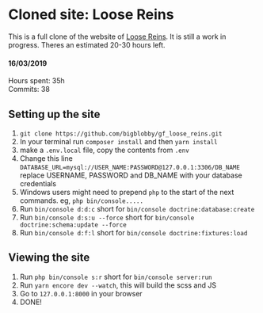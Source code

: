 # Cloned site: Loose Reins

This is a full clone of the website of [Loose Reins](https://www.loosereins.co.uk/). It is still a work in progress. Theres an estimated 20-30 hours left. 

#### 16/03/2019
Hours spent: 35h \
Commits: 38

## Setting up the site

1. `git clone https://github.com/bigblobby/gf_loose_reins.git`
2. In your terminal run `composer install` and then `yarn install`
3. make a `.env.local` file, copy the contents from `.env`
4. Change this line `DATABASE_URL=mysql://USER_NAME:PASSWORD@127.0.0.1:3306/DB_NAME` replace USERNAME, PASSWORD and DB_NAME with your database credentials
5. Windows users might need to prepend `php` to the start of the next commands. eg, `php bin/console.....` 
6. Run `bin/console d:d:c` short for `bin/console doctrine:database:create`
7. Run `bin/console d:s:u --force` short for `bin/console doctrine:schema:update --force`
8. Run `bin/console d:f:l` short for `bin/console doctrine:fixtures:load`

## Viewing the site

1. Run `php bin/console s:r` short for `bin/console server:run`
2. Run `yarn encore dev --watch`, this will build the scss and JS
3. Go to `127.0.0.1:8000` in your browser
4. DONE!
